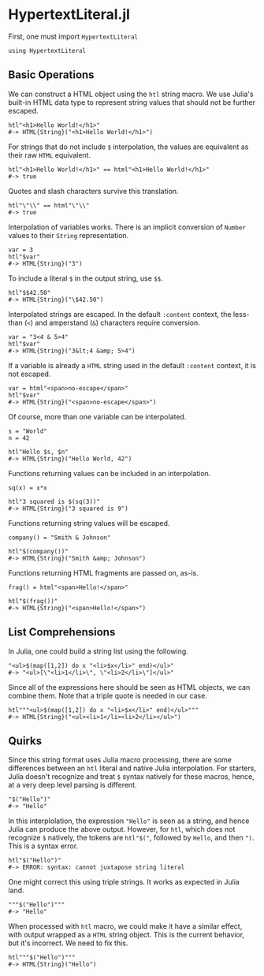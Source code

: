 # HypertextLiteral.jl

First, one must import `HypertextLiteral`

    using HypertextLiteral

## Basic Operations

We can construct a HTML object using the `htl` string macro. We use
Julia's built-in HTML data type to represent string values that should
not be further escaped.

    htl"<h1>Hello World!</h1>"
    #-> HTML{String}("<h1>Hello World!</h1>")

For strings that do not include `$` interpolation, the values are
equivalent as their raw `HTML` equivalent.

    htl"<h1>Hello World!</h1>" == html"<h1>Hello World!</h1>"
    #-> true

Quotes and slash characters survive this translation.

    htl"\"\\" == html"\"\\"
    #-> true

Interpolation of variables works. There is an implicit conversion of
`Number` values to their `String` representation.

    var = 3
    htl"$var"
    #-> HTML{String}("3")

To include a literal `$` in the output string, use `$$`.

    htl"$$42.50"
    #-> HTML{String}("\$42.50")

Interpolated strings are escaped. In the default `:content` context, the
less-than (`<`) and amperstand (`&`) characters require conversion.

    var = "3<4 & 5>4"
    htl"$var"
    #-> HTML{String}("3&lt;4 &amp; 5>4")

If a variable is already a `HTML` string used in the default `:content`
context, it is not escaped.

    var = html"<span>no-escape</span>"
    htl"$var"
    #-> HTML{String}("<span>no-escape</span>")

Of course, more than one variable can be interpolated.

    s = "World"
    n = 42

    htl"Hello $s, $n"
    #-> HTML{String}("Hello World, 42")

Functions returning values can be included in an interpolation.

    sq(x) = x*x

    htl"3 squared is $(sq(3))"
    #-> HTML{String}("3 squared is 9")

Functions returning string values will be escaped.

    company() = "Smith & Johnson"

    htl"$(company())"
    #-> HTML{String}("Smith &amp; Johnson")

Functions returning HTML fragments are passed on, as-is.

    frag() = html"<span>Hello!</span>"

    htl"$(frag())"
    #-> HTML{String}("<span>Hello!</span>")

## List Comprehensions

In Julia, one could build a string list using the following.

    "<ul>$(map([1,2]) do x "<li>$x</li>" end)</ul>"
    #-> "<ul>[\"<li>1</li>\", \"<li>2</li>\"]</ul>"

Since all of the expressions here should be seen as HTML objects, we can
combine them. Note that a triple quote is needed in our case.

    htl"""<ul>$(map([1,2]) do x "<li>$x</li>" end)</ul>"""
    #-> HTML{String}("<ul><li>1</li><li>2</li></ul>")

## Quirks

Since this string format uses Julia macro processing, there are some
differences between an `htl` literal and native Julia interpolation.
For starters, Julia doesn't recognize and treat `$` syntax natively for
these macros, hence, at a very deep level parsing is different.

    "$("Hello")"
    #-> "Hello"

In this interplolation, the expression `"Hello"` is seen as a string,
and hence Julia can produce the above output. However, for `htl`, which
does not recognize `$` natively, the tokens are `htl"$("`, followed by
`Hello`, and then `")`. This is a syntax error.

    htl"$("Hello")"
    #-> ERROR: syntax: cannot juxtapose string literal

One might correct this using triple strings. It works as expected in
Julia land.

    """$("Hello")"""
    #-> "Hello"

When processed with `htl` macro, we could make it have a similar effect,
with output wrapped as a `HTML` string object. This is the current
behavior, but it's incorrect. We need to fix this.

    htl"""$("Hello")"""
    #-> HTML{String}("Hello")
